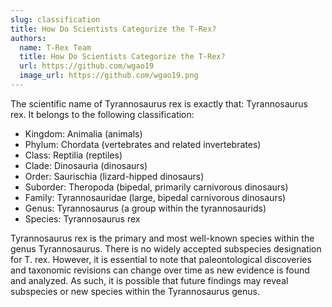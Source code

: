 ```yaml
---
slug: classification
title: How Do Scientists Categorize the T-Rex?
authors:
  name: T-Rex Team
  title: How Do Scientists Categorize the T-Rex?
  url: https://github.com/wgao19
  image_url: https://github.com/wgao19.png
---
```


The scientific name of Tyrannosaurus rex is exactly that: Tyrannosaurus rex. It belongs to the following classification:

- Kingdom: Animalia (animals)
- Phylum: Chordata (vertebrates and related invertebrates)
- Class: Reptilia (reptiles)
- Clade: Dinosauria (dinosaurs)
- Order: Saurischia (lizard-hipped dinosaurs)
- Suborder: Theropoda (bipedal, primarily carnivorous dinosaurs)
- Family: Tyrannosauridae (large, bipedal carnivorous dinosaurs)
- Genus: Tyrannosaurus (a group within the tyrannosaurids)
- Species: Tyrannosaurus rex

Tyrannosaurus rex is the primary and most well-known species within the genus Tyrannosaurus. There is no widely accepted subspecies designation for T. rex. However, it is essential to note that paleontological discoveries and taxonomic revisions can change over time as new evidence is found and analyzed. As such, it is possible that future findings may reveal subspecies or new species within the Tyrannosaurus genus.
